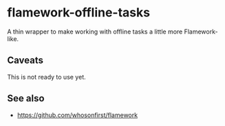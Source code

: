# flamework-offline-tasks

A thin wrapper to make working with offline tasks a little more Flamework-like.

## Caveats

This is not ready to use yet.

## See also

* https://github.com/whosonfirst/flamework